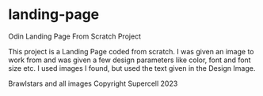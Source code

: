 # landing-page
Odin Landing Page From Scratch Project

This project is a Landing Page coded from scratch. I was given an image to work from and was given a few design parameters like color, font and font size etc. I used images I found, but used the text given in the Design Image.

Brawlstars and all images Copyright Supercell 2023


<!-- TODO: Update page with my own text and links -->
